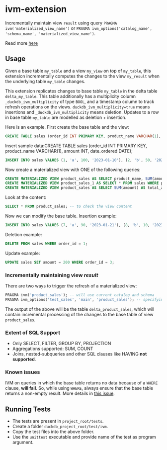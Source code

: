 # ivm-extension

Incrementally maintain view `result` using query `PRAGMA ivm('materialized_view_name')` or `PRAGMA ivm_options('catalog_name', 'schema_name', 'materialized_view_name')`.

Read more [here](https://github.com/cwida/ivm-extension/blob/ivm-optimizer-rule/VLDB%20Summer%20School%202023%20Poster.pdf)

## Usage
Given a base table `my_table` and a view `my_view` on top of `my_table`, this extension incrementally computes the changes to the view `my_result` when the underlying table `my_table` changes. 

This extension replicates changes to base table `my_table` in the delta table `delta_my_table`. This table additionally has a multiplicity column `_duckdb_ivm_multiplicity` of type `BOOL`, and a timestamp column to track refresh operations on the views. `duckdb_ivm_multiplicity=true` means insertions and `_duckdb_ivm_multiplicity` means deletion. 
Updates to a row in base table `my_table` are modelled as deletion + insertion.

Here is an example. First create the base table and the view:
```SQL
CREATE TABLE sales (order_id INT PRIMARY KEY, product_name VARCHAR(1), amount INT, date_ordered DATE);
```
Insert sample data:CREATE TABLE sales (order_id INT PRIMARY KEY, product_name VARCHAR(1), amount INT, date_ordered DATE);
```SQL
INSERT INTO sales VALUES (1, 'a', 100, '2023-01-10'), (2, 'b', 50, '2023-01-12'), (3, 'a', 75, '2023-01-15'), (4, 'c', 60, '2023-01-18'), (5, 'b', 30, '2023-01-20'), (6, 'b', 35, '2023-01-21');
```
Now create a materialized view with ONE of the following queries:
```SQL
CREATE MATERIALIZED VIEW product_sales AS SELECT product_name, SUM(amount) AS total_amount, COUNT(*) AS total_orders FROM sales WHERE product_name = 'a' OR product_name = 'b' GROUP BY product_name;
CREATE MATERIALIZED VIEW product_sales_1 AS SELECT * FROM sales WHERE product_name = 'a';
CREATE MATERIALIZED VIEW product_sales AS SELECT SUM(amount) AS total_amount FROM sales;
```
Look at the content:
```SQL
SELECT * FROM product_sales; -- to check the view content
```
Now we can modify the base table. Insertion example:
```SQL
INSERT INTO sales VALUES (7, 'a', 90, '2023-01-21'), (8, 'b', 10, '2023-01-25'), (9, 'a', 20, '2023-01-26'), (10, 'c', 45, '2023-01-28');
```
Deletion example:
```SQL
DELETE FROM sales WHERE order_id = 1;
```
Update example:
```SQL
UPDATE sales SET amount = 200 WHERE order_id = 3;
```

### Incrementally maintaining view *result*
There are two ways to trigger the refresh of a materialized view:
```SQL
PRAGMA ivm('product_sales'); -- will use current catalog and schema
PRAGMA ivm_options('test_sales', 'main', 'product_sales'); -- specifying catalog and schema
```
The output of the above will be the table `delta_product_sales`, which will contain incremental processing of the changes to the base table of view `product_sales`. 

### Extent of SQL Support
* Only SELECT, FILTER, GROUP BY, PROJECTION
* Aggregations supported: SUM, COUNT
* Joins, nested-subqueries and other SQL clauses like HAVING **not supported**.

### Known issues
IVM on queries in which the base table returns no data because of a `WHERE` clause, **will fail**. So, while using `WHERE`, always ensure that the base table returns a non-empty result. More details in [this issue](https://github.com/cwida/ivm-extension/issues/10).

## Running Tests
* The tests are present in `project_root/tests`. 
* Create a folder `duckdb_project_root/test/ivm`.
* Copy the test files into the above folder.
* Use the `unittest` executable and provide name of the test as program argument.

